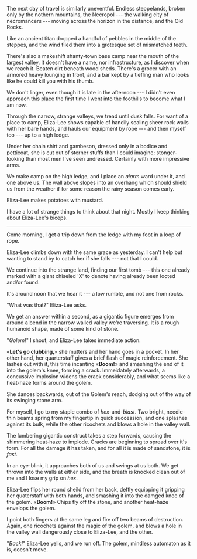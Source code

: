 The next day of travel is similarly uneventful. Endless steppelands, broken only
by the nothern mountains, the Necropol --- the walking city of necromancers ---
moving across the horizon in the distance, and the Old Rocks.

Like an ancient titan dropped a handful of pebbles in the middle of the steppes,
and the wind filed them into a grotesque set of mismatched teeth.

There's also a makeshift shanty-town base camp near the mouth of the largest
valley. It doesn't have a name, nor infrastructure, as I discover when we reach
it. Beaten dirt beneath wood sheds. There's a grocer with an armored heavy lounging in
front, and a bar kept by a tiefling man who looks like he could kill you with his thumb.

We don't linger, even though it is late in the afternoon --- I didn't even approach
this place the first time I went into the foothills to become what I am now.

Through the narrow, strange valleys, we tread until dusk falls. For want of a place to
camp, Eliza-Lee shows capable of handily scaling sheer rock walls with her bare hands,
and hauls our equipment by rope --- and then myself too --- up to a high ledge.

Under her chain shirt and gambeson, dressed only in a bodice and petticoat, she is
cut out of sterner stuffs than I could imagine; stonger-looking than most men I've seen
undressed. Certainly with more impressive arms.

We make camp on the high ledge, and I place an _alarm_ ward under it, and one
above us. The wall above slopes into an overhang which should shield us from the
weather if for some reason the rainy season comes early.

Eliza-Lee makes potatoes with mustard.

I have a lot of strange things to think about that night. Mostly I keep thinking
about Eliza-Lee's biceps.

----

Come morning, I get a trip down from the ledge with my foot in a loop of rope.

Eliza-Lee climbs down with the same grace as yesterday. I can't help but wanting
to stand by to catch her if she falls --- not that I could.

We continue into the strange land, finding our first tomb --- this one already
marked with a giant chiseled 'X' to denote having already been looted and/or found.

It's around noon that we hear it --- a low rumble, and not one from rocks.

"What was that?" Eliza-Lee asks.

We get an answer within a second, as a gigantic figure emerges from around a bend in
the narrow walled valley we're traversing. It is a rough humanoid shape, made of some
kind of stone.

"_Golem!_" I shout, and Eliza-Lee takes immediate action.

«__Let's go clubbing,__» she mutters and her hand goes in a pocket. In her
other hand, her quarterstaff gives a brief flash of magic reinforcement.
She lashes out with it, this time incanting «__Boom!__» and smashing the end of it into the
golem's knee, forming a crack. Immeidately afterwards, a concussive implosion widens the
crack considerably, and what seems like a heat-haze forms around the golem.

She dances backwards, out of the Golem's reach, dodging out of the way of its swinging
stone arm.

For myself, I go to my staple combo of _hex_-and-_blast_. Two bright, needle-thin beams
spring from my fingertip in quick succession, and one splashes against its bulk, while the other
ricochets and blows a hole in the valley wall.

The lumbering gigantic construct takes a step forwards, causing the shimmering heat-haze
to implode. Cracks are beginning to spread over it's form. For all the damage it has taken,
and for all it is made of sandstone, it is _fast._

In an eye-blink, it approaches both of us and swings at us both. We get thrown into the
walls at either side, and the breath is knocked clean out of me and I lose my grip on _hex_.

Eliza-Lee flips her round sheild from her back, deftly equipping it gripping her quaterstaff
with both hands, and smashing it into the damged knee of the golem. «__Boom!__» Chips fly off the
stone, and another heat-haze envelops the golem.

I point both fingers at the same leg and fire off two beams of destruction. Again, one ricochets
against the magic of the golem, and blows a hole in the valley wall dangerously close to Eliza-Lee,
and the other.

"_Back!_" Eliza-Lee yells, and we run off. The golem, mindless automaton as it is, doesn't move.

